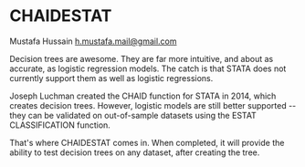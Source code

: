 CHAIDESTAT
===========

Mustafa Hussain
h.mustafa.mail@gmail.com

Decision trees are awesome. They are far more intuitive, and about as accurate, as logistic regression models. The catch is that STATA does not currently support them as well as logistic regressions. 

Joseph Luchman created the CHAID function for STATA in 2014, which creates decision trees. However, logistic models are still better supported -- they can be validated on out-of-sample datasets using the ESTAT CLASSIFICATION function.

That's where CHAIDESTAT comes in. When completed, it will provide the ability to test decision trees on any dataset, after creating the tree.
